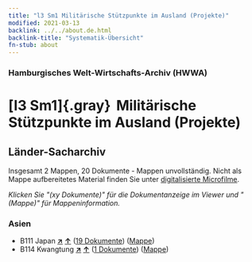 ```yaml
---
title: "l3 Sm1 Militärische Stützpunkte im Ausland (Projekte)"
modified: 2021-03-13
backlink: ../../about.de.html
backlink-title: "Systematik-Übersicht"
fn-stub: about
---
```


### Hamburgisches Welt-Wirtschafts-Archiv (HWWA)

# [l3 Sm1]{.gray}&#8201; Militärische Stützpunkte im Ausland (Projekte)&#160; 







## Länder-Sacharchiv




Insgesamt 2 Mappen, 20 Dokumente - Mappen unvollständig.
Nicht als Mappe aufbereitetes Material finden Sie unter [digitalisierte Microfilme](/film/h1_sh.de.html).

_Klicken Sie "(xy Dokumente)" für die Dokumentanzeige im Viewer und "(Mappe)" für Mappeninformation._




### Asien

- B111 Japan [**&nearr;**](../../../geo/i/141272/about.de.html "Japan (alle Mappen)") [**&uarr;**](../../../geo/about.de.html#B111 "Ländersystematik") (<a href="https://pm20.zbw.eu/iiifview/folder/sh/141272,144774" title="über: Japan : Militärische Stützpunkte im Ausland (Projekte)" target="_blank">19 Dokumente</a>) ([Mappe](../../../../folder/sh/1412xx/141272/1447xx/144774/about.de.html))
- B114 Kwangtung [**&nearr;**](../../../geo/i/141275/about.de.html "Kwangtung (alle Mappen)") [**&uarr;**](../../../geo/about.de.html#B114 "Ländersystematik") (<a href="https://pm20.zbw.eu/iiifview/folder/sh/141275,144774" title="über: Kwangtung : Militärische Stützpunkte im Ausland (Projekte)" target="_blank">1 Dokumente</a>) ([Mappe](../../../../folder/sh/1412xx/141275/1447xx/144774/about.de.html))








